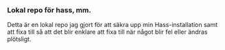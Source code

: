 ### Lokal repo för hass, mm.

Detta är en lokal repo jag gjort för att säkra upp min Hass-installation samt att fixa till så att det blir enklare att fixa till när något blir fel eller ändras plötsligt.

